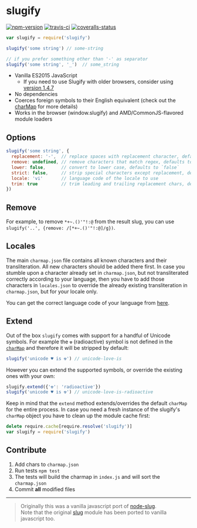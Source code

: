 
# slugify

[![npm-version]][npm] [![travis-ci]][travis] [![coveralls-status]][coveralls]

```js
var slugify = require('slugify')

slugify('some string') // some-string

// if you prefer something other than '-' as separator
slugify('some string', '_')  // some_string
```

- Vanilla ES2015 JavaScript
    - If you need to use Slugify with older browsers, consider using [version 1.4.7](https://github.com/simov/slugify/releases/tag/v1.4.7)
- No dependencies
- Coerces foreign symbols to their English equivalent (check out the [charMap][charmap] for more details)
- Works in the browser (window.slugify) and AMD/CommonJS-flavored module loaders

## Options

```js
slugify('some string', {
  replacement: '-',  // replace spaces with replacement character, defaults to `-`
  remove: undefined, // remove characters that match regex, defaults to `undefined`
  lower: false,      // convert to lower case, defaults to `false`
  strict: false,     // strip special characters except replacement, defaults to `false`
  locale: 'vi'       // language code of the locale to use
  trim: true         // trim leading and trailing replacement chars, defaults to `true`
})
```

## Remove

For example, to remove `*+~.()'"!:@` from the result slug, you can use `slugify('..', {remove: /[*+~.()'"!:@]/g})`.

## Locales

The main `charmap.json` file contains all known characters and their transliteration. All new characters should be added there first. In case you stumble upon a character already set in `charmap.json`, but not transliterated correctly according to your language, then you have to add those characters in `locales.json` to override the already existing transliteration in `charmap.json`, but for your locale only.

You can get the correct language code of your language from [here](https://en.wikipedia.org/wiki/List_of_ISO_639-1_codes).

## Extend

Out of the box `slugify` comes with support for a handful of Unicode symbols. For example the `☢` (radioactive) symbol is not defined in the [`charMap`][charmap] and therefore it will be stripped by default:

```js
slugify('unicode ♥ is ☢') // unicode-love-is
```

However you can extend the supported symbols, or override the existing ones with your own:

```js
slugify.extend({'☢': 'radioactive'})
slugify('unicode ♥ is ☢') // unicode-love-is-radioactive
```

Keep in mind that the `extend` method extends/overrides the default `charMap` for the entire process. In case you need a fresh instance of the slugify's `charMap` object you have to clean up the module cache first:

```js
delete require.cache[require.resolve('slugify')]
var slugify = require('slugify')
```

## Contribute

1. Add chars to `charmap.json`
2. Run tests `npm test`
3. The tests will build the charmap in `index.js` and will sort the `charmap.json`
4. Commit **all** modified files

---

> Originally this was a vanilla javascript port of [node-slug][node-slug].<br>
> Note that the original [slug][slug] module has been ported to vanilla javascript too.


  [npm-version]: https://img.shields.io/npm/v/slugify.svg?style=flat-square (NPM Package Version)
  [travis-ci]: https://img.shields.io/travis/simov/slugify/master.svg?style=flat-square (Build Status - Travis CI)
  [coveralls-status]: https://img.shields.io/coveralls/simov/slugify.svg?style=flat-square (Test Coverage - Coveralls)

  [npm]: https://www.npmjs.com/package/slugify
  [travis]: https://travis-ci.org/simov/slugify
  [coveralls]: https://coveralls.io/r/simov/slugify?branch=master

  [node-slug]: https://github.com/dodo/node-slug
  [slug]: https://www.npmjs.com/package/slug
  [unicode]: https://www.npmjs.com/package/unicode
  [index]: https://github.com/simov/slugify/blob/master/index.js
  [charmap]: https://github.com/simov/slugify/blob/master/config/charmap.json
